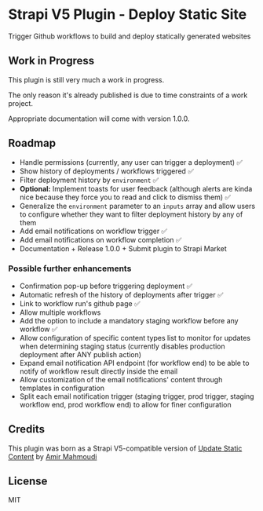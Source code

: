# Strapi V5 Plugin - Deploy Static Site

Trigger Github workflows to build and deploy statically generated websites

## Work in Progress
This plugin is still very much a work in progress.

The only reason it's already published is due to time constraints of a work project.

Appropriate documentation will come with version 1.0.0.

## Roadmap
- Handle permissions (currently, any user can trigger a deployment) ✅
- Show history of deployments / workflows triggered ✅
- Filter deployment history by `environment` ✅
- **Optional:** Implement toasts for user feedback (although alerts are kinda nice because they force you to read and click to dismiss them) ✅
- Generalize the `environment` parameter to an `inputs` array and allow users to configure whether they want to filter deployment history by any of them
- Add email notifications on workflow trigger ✅
- Add email notifications on workflow completion ✅
- Documentation + Release 1.0.0 + Submit plugin to Strapi Market

### Possible further enhancements
- Confirmation pop-up before triggering deployment ✅
- Automatic refresh of the history of deployments after trigger ✅
- Link to workflow run's github page ✅
- Allow multiple workflows
- Add the option to include a mandatory staging workflow before any workflow ✅
- Allow configuration of specific content types list to monitor for updates when determining staging status (currently disables production deployment after ANY publish action)
- Expand email notification API endpoint (for workflow end) to be able to notify of workflow result directly inside the email
- Allow customization of the email notifications' content through templates in configuration
- Split each email notification trigger (staging trigger, prod trigger, staging workflow end, prod workflow end) to allow for finer configuration

## Credits
This plugin was born as a Strapi V5-compatible version of [Update Static Content](https://github.com/everythinginjs/strapi-plugin-update-static-content) by [Amir Mahmoudi](https://github.com/everythinginjs)

## License
MIT